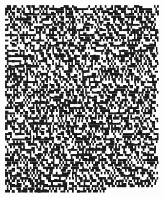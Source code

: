 ▟▊▟▚▃▚▝▊▜▄▞▛▟▚▟▄▃▅▜▙▞▆▃▃▃▞▃▞▃▙▝▃▟▐▜▙▟▚▃▞▛▇▃▃▃▝▞▛▞▆▝▚▜▄▟▟▃▞▟▟▃▆▞▛▛▐▟▉▝▚▝▄▃▃▜▞▝▛▜▅▜▙▞▜▃▟▞▚▜▚▜▜▃▜▃▜▞▟▟▅▟▇▝▊▝▄▟▛▟▚▝▇▝▜▜▞▃▜▝▅▜▃▜▝▟▄▝▉▜▙▞▜▜▛▟▉▝▉▞▚▃▞▟▄▝▞▛▇▞▝▝▚▃▃▞▙▛▇▞▚▜▚▝▝▟▅▃▝▞▛▃▆▃▚▃▜▞▙▟▃▃▜▜▞▜▚▟▝▜▄▜▝▝▐▃▜▜▛▞▚▟▇▝█▝▟▟▉▃▄▛▇▝▝▞▅▃▜▞▙▝▉▃▟▞▄▃▆▜▜▜▟▃▄▟▄▃▚▟▟▃▃▞▜▝▚▟▟▃▜▃▛▝▟▛▐▃▆▃▄▞▜▃▅▝▆▝▉▃▃▝▟▜▜▟▚▃▚▃▛▃▝▃▟▝█▝▝▟▃▟▃▝▞▜▅▝▐▝▃▞▞▝▇▟█▞▚▃▛▞▛▜▚▞▞▛▐▃▟▟▛▝▇▞▃▜▃▝▆▞▝▝▆▜▃▝▚▃▛▟▃▟▛▜▛▟▇▃▜▃▛▝▞▜▙▃▅▝▇▃▃▟▛▟▟▟▞▝▄▃▅▟▚▃▄▃▚▃▚▝▟▃▟▞▚▛▐▝▇▞▄▞▄▞▜▟▛▝▝▜▃▃▞▟▄▝▝▃▄▃▜▜▃▟▄▟▜▛▐▜▄▃▆▟▟▃▅▃▚▝▉▝▆▝▆▟▆▞▙▝▄▃▚▟▞▃▄▃▝▝▛▝▆▃▙▟█▜▛▞▟▞▄▝▇▞▜▃▄▃▃▝▛▝▛▞▃▟█▝▚▝▚▜▄▟▉▜▃▝▜▝▟▜▛▝▄▜▞▞▝▟▊▃▜▝█▟▝▞▙▝▄▞▄▃▄▟▅▜▅▟▟▞▃▝▆▝▐▟▃▝▐▟▞▜▞▞▃▟▝▝▚▃▝▞▞▃▝▃▚▟▇▞▞▞▚▜▃▞▟▜▜▝▅▟▐▜▄▝▃▝▝▞▃▞▚▝▄▟▊▝▞▜▄▟▝▝▚▜▟▟█▜▟▝▛▞▆▝▐▞▞▃▙▝▃▟▟▜▙▟▃▜▝▞▟▞▛▜▃▝▛▟▃▝▉▃▆▝▐▃▄▟▉▞▞▟▚▜▜▛▇▝▟▜▚▃▚▝▝▟▅▟▚▜▜▟▚▟▃▃▙▝▅▜▝▝▆▝▞▜▞▝▇▝▟▛▐▃▙▃▛▝▝▝▊▝▐▝▆▝▐▜▚▃▚▃▙▞▙▃▆▜▚▝▉▃▝▝▞▟▇▝▇▝▊▃▚▝▚▝▆▞▙▞▄▟▚▝▇▞▙▝▆▃▅▞▅▝▄▝▚▃▃▜▞▝▐▜▃▜▛▃▜▟▟▜▞▟▆▜▛▃▜▟▜▝▛▟▐▃▚▃▄▞▙▜▄▟▛▜▛▞▅▟▉▃▛▟▞▜▚▜▛▟▜▞▝▞▆▜▝▟▜▞▚▃▅▟▊▝▛▞▆▝▜▞▅▃▅▝▇▝▆▟▛▃▝▜▝▜▙▝▞▟█▝▇▝▟▞▃▃▞▞▞▃▆▟▅▟▞▝▜▜▃▛▇▟▉▟▞▃▙▝█▃▆▟▛▞▚▞▟▜▚▝▊▟█▞▚▜▅▟▟▞▆▜▛▝▄▟▐▞▄▞▆▜▅▜▟▜▜▃▄▃▟▞▙▃▜▞▆▃▚▜▚▝▊▞▚▟▃▟▝▞▃▜▄▝▆▃▃▜▚▞▅▝▇▝▉▝▟▝▛▝▐▛▇▟▜▝▟▞▚▝▚▜▃▜▛▜▃▃▟▃▟▜▃▛▇▝▟▟▉▝▊▝▞▃▝▝▉▟▄▟▞▟▊▞▜▝▞▛▐▝▃▜▜▜▚▞▙▟▐▜▝▟▊▟▅▜▄▟▐▃▅▞▞▃▞▝▃▟▇▜▚▃▟▝▄▟▅▟█▟▄▞▄▞▞▞▆▝▟▝▝▃▚▟▆▃▆▃▜▟▃▃▞▝█▃▝▃▜▞▚▝▆▝▊▝▇▃▜▟▚▝▊▟▞▃▝▟▐▃▜▜▞▛▇▜▚▟▛▝▛▜▛▟▄▟▐▟▅▞▟▜▟▝▛▞▆▞▄▜▃▃▅▝▄▟▃▜▟▝▜▝▇▝▜▞▝▃▆▝▉▜▄▃▞▝▟▞▞▝▝▟▊▝▞▝▞▃▃▃▞▟█▃▄▞▚▃▙▞▃▃▃▃▆▟▐▟▇▃▆▟▆▝▇▝▅▞▚▜▅▟█▟▚▛▇▞▟▃▄▞▄▃▜▜▛▟▚▞▚▛▇▃▟▝▄▟▟▟▅▝█▟▄▝▉▜▚▞▄▃▞▜▃▝▐▜▜▝▉▞▞▃▅▝▄▟▊▞▃▝█▟▄▃▟▝▅▃▙▝▚▝▝▃▜▟▃▃▆▝▟▝▅▝▟▟▊▜▝▃▟▃▜▟▚▟▅▟▅▟▊▝▛▟▟▝▛▝█▟▝▝▛▝▅▟▟▞▟▜▞▃▝▜▝▃▅▞▛▞▛▃▛▟▄▝▃▃▙▟▟▟▞▝▃▞▚▃▟▞▆▃▜▃▞▝▉▝▆▟▄▞▆▟▊▃▛▞▛▟▆▞▛▟▃▝▜▝▜▞▙▃▙▝▚▜▅▟█▛▐▟▅▝▉▃▚▃▄▞▞▝▞▞▃▟▟▟▊▟▉▜▜▝▝▟▝▜▛▞▙▝▅▜▄▞▞▟▄▜▟▛▇▝▞▝▟▛▐▞▚▟▜▟▊▜▞▞▄▝▝▞▝▜▛▞▞▃▆▝▜▞▟▞▟▜▃▝▜▜▛▝▝▟▛▃▜▜▚▟▅▞▟▜▙▝▚▃▝▞▆▞▜▜▙▟▛▜▅▞▃▝▉▜▃▟▇▝▜▞▞▞▟▜▄▟▚▟▄▟▇▛▐▜▃▝▄▝▄▝▅▝▝▝▞▞▃▜▙▃▟▟▝▝▛▝█▞▝▟▞▟▚▞▛▛▇▞▅▜▃▝█▃▅▟▃▞▝▝▐▝▊▟▄▜▅▝█▜▞▜▞▃▄▞▞▃▜▜▚▃▟▞▛▞▚▜▅▟▇▝▃▝▉▟▜▜▅▃▙▃▆▟█▝▜▃▜▃▙▃▚▃▛▟▝▜▜▞▟▟▇▝▆▞▜▜▞▟▚▝▟▞▄▝▉▟▉▜▛▟█▟▅▞▞▟▝▃▛▞▜▝▄▃▙▜▞▟▞▞▛
